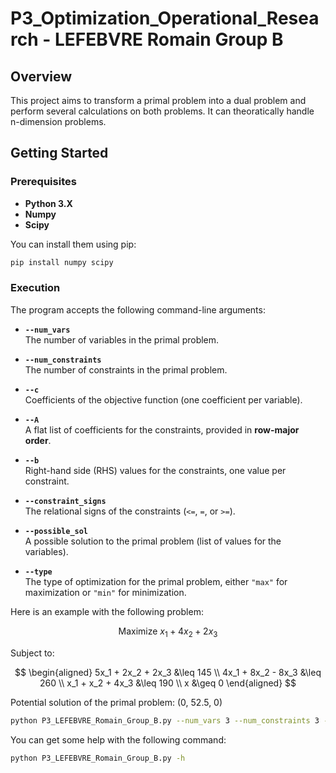 # P3_Optimization_Operational_Research - LEFEBVRE Romain Group B

## Overview

This project aims to transform a primal problem into a dual problem and perform several calculations on both problems. It can theoratically handle n-dimension problems.

## Getting Started

### Prerequisites

- **Python 3.X**
- **Numpy**
- **Scipy**

You can install them using pip:

```bash
pip install numpy scipy
```
### Execution

The program accepts the following command-line arguments:

- **`--num_vars`**  
  The number of variables in the primal problem.

- **`--num_constraints`**  
  The number of constraints in the primal problem.

- **`--c`**  
  Coefficients of the objective function (one coefficient per variable).

- **`--A`**  
  A flat list of coefficients for the constraints, provided in **row-major order**.

- **`--b`**  
  Right-hand side (RHS) values for the constraints, one value per constraint.

- **`--constraint_signs`**  
  The relational signs of the constraints (`<=`, `=`, or `>=`).

- **`--possible_sol`**  
  A possible solution to the primal problem (list of values for the variables).

- **`--type`**  
  The type of optimization for the primal problem, either `"max"` for maximization or `"min"` for minimization.

Here is an example with the following problem:

$$
\text{Maximize } x_1 + 4x_2 + 2x_3
$$

Subject to:

$$
\begin{aligned}
    5x_1 + 2x_2 + 2x_3 &\leq 145 \\
    4x_1 + 8x_2 - 8x_3 &\leq 260 \\
    x_1 + x_2 + 4x_3 &\leq 190 \\
    x &\geq 0
\end{aligned}
$$

Potential solution of the primal problem: (0, 52.5, 0)

```bash
python P3_LEFEBVRE_Romain_Group_B.py --num_vars 3 --num_constraints 3 --c 1 4 2 --A 5 2 2 4 8 -8 1 1 4 --b 145 260 190 --constraint_signs '<=' '<=' '<=' --possible_sol 10 20 30 --type max
```
You can get some help with the following command:
```bash
python P3_LEFEBVRE_Romain_Group_B.py -h
```

